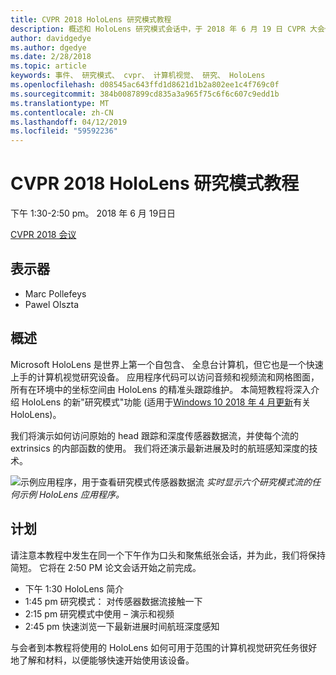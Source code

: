 ```yaml
---
title: CVPR 2018 HoloLens 研究模式教程
description: 概述和 HoloLens 研究模式会话中，于 2018 年 6 月 19 日 CVPR 大会传递计划。
author: davidgedye
ms.author: dgedye
ms.date: 2/28/2018
ms.topic: article
keywords: 事件、 研究模式、 cvpr、 计算机视觉、 研究、 HoloLens
ms.openlocfilehash: d08545ac643ffd1d8621d1b2a802ee1c4f769c0f
ms.sourcegitcommit: 384b0087899cd835a3a965f75c6f6c607c9edd1b
ms.translationtype: MT
ms.contentlocale: zh-CN
ms.lasthandoff: 04/12/2019
ms.locfileid: "59592236"
---
```

# <a name="hololens-research-mode-tutorial-at-cvpr-2018"></a>CVPR 2018 HoloLens 研究模式教程
下午 1:30-2:50 pm。 2018 年 6 月 19日日

[CVPR 2018 会议](http://cvpr2018.thecvf.com/)

## <a name="presenters"></a>表示器
* Marc Pollefeys
* Pawel Olszta

## <a name="overview"></a>概述
Microsoft HoloLens 是世界上第一个自包含、 全息台计算机，但它也是一个快速上手的计算机视觉研究设备。
应用程序代码可以访问音频和视频流和网格图面，所有在环境中的坐标空间由 HoloLens 的精准头跟踪维护。 本简短教程将深入介绍 HoloLens 的新"研究模式"功能 (适用于[Windows 10 2018 年 4 月更新](release-notes-april-2018.md)有关 HoloLens)。

我们将演示如何访问原始的 head 跟踪和深度传感器数据流，并使每个流的 extrinsics 的内部函数的使用。  我们将还演示最新进展及时的航班感知深度的技术。

![示例应用程序，用于查看研究模式传感器数据流](images/sensor-stream-viewer.jpg)
*实时显示六个研究模式流的任何示例 HoloLens 应用程序。*

## <a name="schedule"></a>计划
请注意本教程中发生在同一个下午作为口头和聚焦纸张会话，并为此，我们将保持简短。
它将在 2:50 PM 论文会话开始之前完成。

- 下午 1:30 HoloLens 简介 
- 1:45 pm 研究模式： 对传感器数据流接触一下 
- 2:15 pm 研究模式中使用 – 演示和视频 
- 2:45 pm 快速浏览一下最新进展时间航班深度感知 

与会者到本教程将使用的 HoloLens 如何可用于范围的计算机视觉研究任务很好地了解和材料，以便能够快速开始使用该设备。

